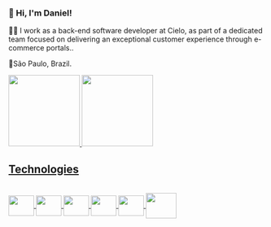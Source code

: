 ### 👋 Hi, I'm Daniel!

💙💼 I work as a back-end software developer at Cielo, as part of a dedicated team focused on delivering an exceptional customer experience through e-commerce portals..

📍São Paulo, Brazil.

<div>
   <a href="https://github.com/devdanielcs">
   <img loading="lazy" height="140em" src="https://github-readme-stats.vercel.app/api/top-langs/?username=devdanielcs&layout=compact&langs_count=7&theme=shadow_blue"/>
   <img loading="lazy" height="140em" src="https://github-readme-stats.vercel.app/api?username=devdanielcs&show_icons=true&theme=shadow_blue&include_all_commits=true&count_private=true"/>
</div>

## **Technologies**
<div style="display: inline_block"><br>
   <img align="center" height="40" width="50" src="https://cdn.jsdelivr.net/gh/devicons/devicon/icons/csharp/csharp-original.svg" />
   <img align="center" height="40" width="50" src="https://cdn.jsdelivr.net/gh/devicons/devicon/icons/dotnetcore/dotnetcore-original.svg" />
   <img align="center" height="40" width="50" src="https://cdn.jsdelivr.net/gh/devicons/devicon/icons/azure/azure-original.svg" />
   <img align="center" height="40" width="50" src="https://cdn.jsdelivr.net/gh/devicons/devicon/icons/kubernetes/kubernetes-plain.svg" />
   <img align="center" height="40" width="50" src="https://cdn.jsdelivr.net/gh/devicons/devicon/icons/redis/redis-original.svg" />
   <img align="center" height="50" width="60" src="https://cdn.jsdelivr.net/gh/devicons/devicon/icons/docker/docker-original.svg" />
</div>
